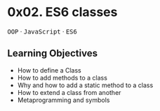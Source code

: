 # 0x02. ES6 classes

<kbd>OOP</kbd> &middot; <kbd>JavaScript</kbd> &middot; <kbd>ES6</kbd>

## Learning Objectives

- How to define a Class
- How to add methods to a class
- Why and how to add a static method to a class
- How to extend a class from another
- Metaprogramming and symbols
